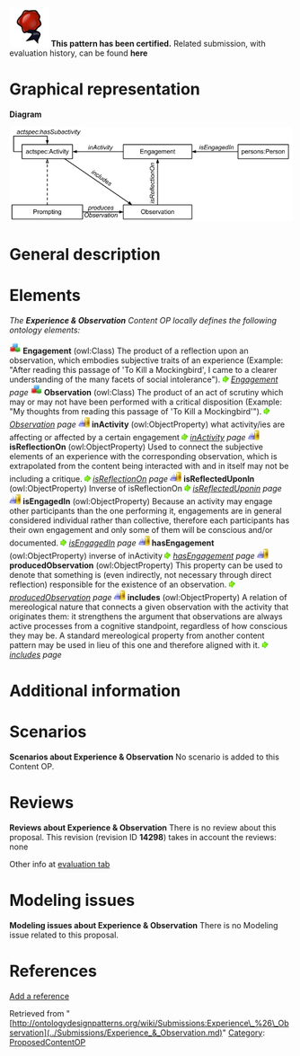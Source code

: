 [![](../images/thumb/b/b5/Certified.png/70px-Certified.png)](../Image/Certified.png.md "Certified.png") __This pattern has been certified.__
Related submission, with evaluation history, can be found __here__





#  Graphical representation


__Diagram__




[![Image:Experience and observation.png](../images/a/a0/Experience_and_observation.png)](../Image/Experience_and_observation.png.md "Image:Experience and observation.png")




#  General description


  




#  Elements


_The __Experience & Observation__ Content OP locally defines the following ontology elements:_



[![Class](../images/thumb/2/27/Class.gif/20px-Class.gif)](../Image/Class.gif.md "Class") __Engagement__ (owl:Class) The product of a reflection upon an observation, which embodies subjective traits of an experience (Example: "After reading this passage of 'To Kill a Mockingbird', I came to a clearer understanding of the many facets of social intolerance"). 
 [![](../images/thumb/8/87/ArrowRight.gif/11px-ArrowRight.gif)](../Image/ArrowRight.gif.md "ArrowRight.gif") _[Engagement](../Submissions/Experience_&_Observation/Engagement.md "Submissions:Experience & Observation/Engagement") page_
[![Class](../images/thumb/2/27/Class.gif/20px-Class.gif)](../Image/Class.gif.md "Class") __Observation__ (owl:Class) The product of an act of scrutiny which may or may not have been performed with a critical disposition (Example: "My thoughts from reading this passage of 'To Kill a Mockingbird'"). 
 [![](../images/thumb/8/87/ArrowRight.gif/11px-ArrowRight.gif)](../Image/ArrowRight.gif.md "ArrowRight.gif") _[Observation](../Submissions/Experience_&_Observation/Observation.md "Submissions:Experience & Observation/Observation") page_
[![ObjectProperty](../images/thumb/c/c3/ObjectProperty.gif/20px-ObjectProperty.gif)](../Image/ObjectProperty.gif.md "ObjectProperty") __inActivity__ (owl:ObjectProperty) what activity/ies are affecting or affected by a certain engagement 
 [![](../images/thumb/8/87/ArrowRight.gif/11px-ArrowRight.gif)](../Image/ArrowRight.gif.md "ArrowRight.gif") _[inActivity](../Submissions/Experience_&_Observation/inActivity.md "Submissions:Experience & Observation/inActivity") page_
[![ObjectProperty](../images/thumb/c/c3/ObjectProperty.gif/20px-ObjectProperty.gif)](../Image/ObjectProperty.gif.md "ObjectProperty") __isReflectionOn__ (owl:ObjectProperty) Used to connect the subjective elements of an experience with the corresponding observation, which is extrapolated from the content being interacted with and in itself may not be including a critique. 
 [![](../images/thumb/8/87/ArrowRight.gif/11px-ArrowRight.gif)](../Image/ArrowRight.gif.md "ArrowRight.gif") _[isReflectionOn](../Submissions/Experience_&_Observation/isReflectionOn.md "Submissions:Experience & Observation/isReflectionOn") page_
[![ObjectProperty](../images/thumb/c/c3/ObjectProperty.gif/20px-ObjectProperty.gif)](../Image/ObjectProperty.gif.md "ObjectProperty") __isReflectedUponIn__ (owl:ObjectProperty) Inverse of isReflectionOn 
 [![](../images/thumb/8/87/ArrowRight.gif/11px-ArrowRight.gif)](../Image/ArrowRight.gif.md "ArrowRight.gif") _[isReflectedUponin](../Submissions/Experience_&_Observation/isReflectedUponin.md "Submissions:Experience & Observation/isReflectedUponin") page_
[![ObjectProperty](../images/thumb/c/c3/ObjectProperty.gif/20px-ObjectProperty.gif)](../Image/ObjectProperty.gif.md "ObjectProperty") __isEngagedIn__ (owl:ObjectProperty) Because an activity may engage other participants than the one performing it, engagements are in general considered individual rather than collective, therefore each participants has their own engagement and only some of them will be conscious and/or documented. 
 [![](../images/thumb/8/87/ArrowRight.gif/11px-ArrowRight.gif)](../Image/ArrowRight.gif.md "ArrowRight.gif") _[isEngagedIn](../Submissions/Experience_&_Observation/isEngagedIn.md "Submissions:Experience & Observation/isEngagedIn") page_
[![ObjectProperty](../images/thumb/c/c3/ObjectProperty.gif/20px-ObjectProperty.gif)](../Image/ObjectProperty.gif.md "ObjectProperty") __hasEngagement__ (owl:ObjectProperty) inverse of inActivity 
 [![](../images/thumb/8/87/ArrowRight.gif/11px-ArrowRight.gif)](../Image/ArrowRight.gif.md "ArrowRight.gif") _[hasEngagement](../Submissions/Experience_&_Observation/hasEngagement.md "Submissions:Experience & Observation/hasEngagement") page_
[![ObjectProperty](../images/thumb/c/c3/ObjectProperty.gif/20px-ObjectProperty.gif)](../Image/ObjectProperty.gif.md "ObjectProperty") __producedObservation__ (owl:ObjectProperty) This property can be used to denote that something is (even indirectly, not necessary through direct reflection) responsible for the existence of an observation. 
 [![](../images/thumb/8/87/ArrowRight.gif/11px-ArrowRight.gif)](../Image/ArrowRight.gif.md "ArrowRight.gif") _[producedObservation](../Submissions/Experience_&_Observation/producedObservation.md "Submissions:Experience & Observation/producedObservation") page_
[![ObjectProperty](../images/thumb/c/c3/ObjectProperty.gif/20px-ObjectProperty.gif)](../Image/ObjectProperty.gif.md "ObjectProperty") __includes__ (owl:ObjectProperty) A relation of mereological nature that connects a given observation with the activity that originates them: it strengthens the argument that observations are always active processes from a cognitive standpoint, regardless of how conscious they may be. 
A standard mereological property from another content pattern may be used in lieu of this one and therefore aligned with it. [![](../images/thumb/8/87/ArrowRight.gif/11px-ArrowRight.gif)](../Image/ArrowRight.gif.md "ArrowRight.gif") _[includes](../Submissions/Experience_&_Observation/includes.md "Submissions:Experience & Observation/includes") page_
#  Additional information


#  Scenarios



__Scenarios about Experience & Observation__
No scenario is added to this Content OP.




#  Reviews



__Reviews about Experience & Observation__
There is no review about this proposal.
This revision (revision ID __14298__) takes in account the reviews: none


Other info at [evaluation tab](http://ontologydesignpatterns.org/wiki/index.php?title=Submissions:Experience_%26_Observation&action=evaluation "http://ontologydesignpatterns.org/wiki/index.php?title=Submissions:Experience_%26_Observation&action=evaluation")




  




#  Modeling issues



__Modeling issues about Experience & Observation__
There is no Modeling issue related to this proposal.




  




#  References


[Add a reference](index.php@title=Odp%253AAdd_reference&subject=Submissions%253AExperience+&amp%3B+Observation.html "http://ontologydesignpatterns.org/wiki/index.php?title=Odp:Add_reference&subject=Submissions%3AExperience+%26amp%3B+Observation")


  






Retrieved from "[http://ontologydesignpatterns.org/wiki/Submissions:Experience\_%26\_Observation](../Submissions/Experience_&_Observation.md)"
 [Category](http://ontologydesignpatterns.org/wiki/Special:Categories "Special:Categories"): [ProposedContentOP](../Category/ProposedContentOP.md "Category:ProposedContentOP")